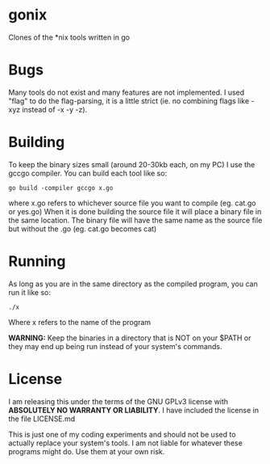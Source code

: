 # gonix
Clones of the *nix tools written in go

# Bugs
Many tools do not exist and many features are not implemented.
I used "flag" to do the flag-parsing, it is a little strict (ie. no combining flags like -xyz instead of -x -y -z).

# Building
To keep the binary sizes small (around 20-30kb each, on my PC) I use the gccgo compiler.
You can build each tool like so:

    go build -compiler gccgo x.go
where x.go refers to whichever source file you want to compile (eg. cat.go or yes.go)
When it is done building the source file it will place a binary file in the same location.
The binary file will have the same name as the source file but without the .go (eg. cat.go becomes cat)

# Running
As long as you are in the same directory as the compiled program, you can run it like so:

    ./x
Where x refers to the name of the program

**WARNING:** Keep the binaries in a directory that is NOT on your $PATH or they may end up being run instead of your system's commands.

# License
I am releasing this under the terms of the GNU GPLv3 license with **ABSOLUTELY NO WARRANTY OR LIABILITY**.
I have included the license in the file LICENSE.md

This is just one of my coding experiments and should not be used to actually replace your system's tools.
I am not liable for whatever these programs might do. Use them at your own risk.
